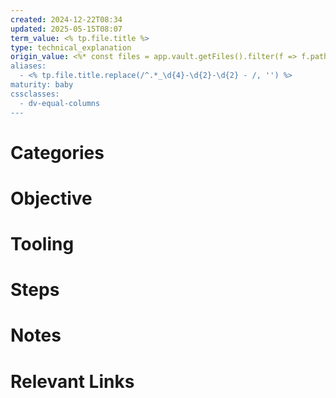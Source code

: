 ```yaml
---
created: 2024-12-22T08:34
updated: 2025-05-15T08:07
term_value: <% tp.file.title %>
type: technical_explanation
origin_value: <%* const files = app.vault.getFiles().filter(f => f.path.startsWith('01 - Origins/') || f.path.startsWith('04 - Systems/')).map(f => f.basename), selectedFile = await tp.system.suggester(['Please choose the origin\'s value', ...files], ['', ...files]); tR += selectedFile || 'No selection'; %>
aliases:
  - <% tp.file.title.replace(/^.*_\d{4}-\d{2}-\d{2} - /, '') %>
maturity: baby
cssclasses:
  - dv-equal-columns
---
```

# Categories



# Objective




# Tooling




# Steps




# Notes




# Relevant Links

